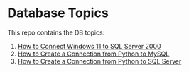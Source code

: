 # Database Topics

This repo contains the DB topics:
1. [How to Connect Windows 11 to SQL Server 2000](https://github.com/erickpaulus/DB/blob/main/how-to-connect-windows-11-to-sql-server-2000.md)
2. [How to Create a Connection from Python to MySQL](https://github.com/erickpaulus/DB/blob/main/how-to-create-a-connection-from-python-to-mysql.md)
3. [How to Create a Connection from Python to SQL Server](https://github.com/erickpaulus/DB/blob/main/how-to-create-a-connection-from-python-to-sqlserver.md#how-to-create-a-connection-from-python-to-sql-server)


